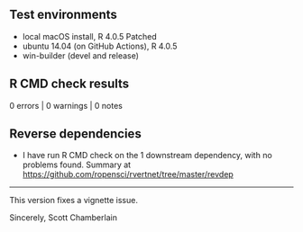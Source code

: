 ## Test environments

* local macOS install, R 4.0.5 Patched
* ubuntu 14.04 (on GitHub Actions), R 4.0.5
* win-builder (devel and release)

## R CMD check results

0 errors | 0 warnings | 0 notes

## Reverse dependencies

* I have run R CMD check on the 1 downstream dependency, with no problems found. Summary at https://github.com/ropensci/rvertnet/tree/master/revdep

--------

This version fixes a vignette issue.

Sincerely,
Scott Chamberlain
